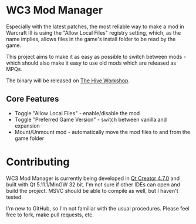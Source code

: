 # WC3 Mod Manager
Especially with the latest patches, the most reliable way to make a mod in Warcraft III is using the "Allow Local Files" registry setting, which, as the name implies, allows files in the game's install folder to be read by the game.

This project aims to make it as easy as possible to switch between mods - which should also make it easy to use old mods which are released as MPQs.

The binary will be released on [The Hive Workshop](https://www.hiveworkshop.com).

## Core Features
* Toggle "Allow Local Files" - enable/disable the mod
* Toggle "Preferred Game Version" - switch between vanilla and expansion
* Mount/Unmount mod - automatically move the mod files to and from the game folder

# Contributing
WC3 Mod Manager is currently being developed in [Qt Creator 4.7.0](https://www.qt.io/download-qt-installer) and built with Qt 5.11.1/MinGW 32 bit. I'm not sure if other IDEs can open and build the project. MSVC should be able to compile as well, but I haven't tested.

I'm new to GitHub, so I'm not familiar with the usual procedures. Please feel free to fork, make pull requests, etc.
